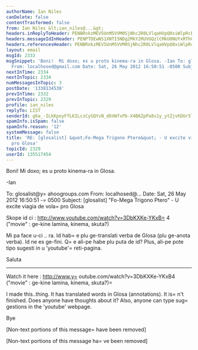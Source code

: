 ```yaml
---
authorName: Ian Niles
canDelete: false
contentTrasformed: false
from: Ian Niles &lt;ian_niles@...&gt;
headers.inReplyToHeader: PENBRnkzMEV5UnM5VVM0SjNhc2R0LVlqaHVpQ0xiWlpRcEJEazl0ZFEzMVRBQWU1eHQyd0BtYWlsLmdtYWlsLmNvbT4=
headers.messageIdInHeader: PENPTDEwNS1XNTI5NDg2MkY2RUVGQzlCMkU0NUYxRThCMDcwQHBoeC5nYmw+
headers.referencesHeader: PENBRnkzMEV5UnM5VVM0SjNhc2R0LVlqaHVpQ0xiWlpRcEJEazl0ZFEzMVRBQWU1eHQyd0BtYWlsLmdtYWlsLmNvbT4=
layout: email
msgId: 2333
msgSnippet: 'Boni!  Mi doxo; es u proto kinema-ra in Glosa. -Ian To: glosalist@yahoogroups.com
  From: localhosed@gmail.com Date: Sat, 26 May 2012 16:50:51 -0500 Subject:'
nextInTime: 2334
nextInTopic: 2334
numMessagesInTopic: 3
postDate: '1338134538'
prevInTime: 2332
prevInTopic: 2329
profile: ian_niles
replyTo: LIST
senderId: g6a_-ILkKpoyFfLKILczCySQYvN_dbVWfxPb-X4B6ZpPa8s1y_ytZjvhDUr5lOURlSidiiEnIP8dNUdBZxKYiw2oSj7rb-vf
spamInfo.isSpam: false
spamInfo.reason: '12'
systemMessage: false
title: 'RE: [glosalist] &quot;Fo-Mega Trigono Ptero&quot; - U excite viagia de vola
  pro Glosa'
topicId: 2329
userId: 135517454
---
```



Boni!  Mi doxo; es u proto kinema-ra in Glosa.
 
-Ian
 



To: glosalist@y=
ahoogroups.com
From: localhosed@...
Date: Sat, 26 May 2012 16:50:51 -=
0500
Subject: [glosalist] "Fo-Mega Trigono Ptero" - U excite viagia de vola=
 pro Glosa

  



Skope id ci : http://www.youtube.com/watch?v=3DbKXKe-YKxB=
4
("movie" : ge-kine lamina, kinema, skuta?)

Mi pa face u-ci .. ra.
Id hab=
e plu ge-translati verba de Glosa (plu ge-anota verba).
Id ne es ge-fini.
Q=
e ali-pe habe plu puta de id?
Plus, ali-pe pote tipo sugesti in u 'youtube'=
 reti-pagina.

Saluta

----------------------

Watch it here : http://www.y=
outube.com/watch?v=3DbKXKe-YKxB4
("movie" : ge-kine lamina, kinema, skuta?)=


I made this..thing.
It has translated words in Glosa (annotations).
It is=
n't finished.
Does anyone have thoughts about it?
Also, anyone can type sug=
gestions in the 'youtube' webpage.

Bye

[Non-text portions of this message=
 have been removed]




 		 	   		  

[Non-text portions of this message ha=
ve been removed]


